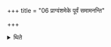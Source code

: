 +++
title = "06 प्राग्वंशमेके पूर्वं समामनन्ति"

+++

<details><summary>थिते</summary>

6. According to some ritualists the preparation of Prāgvaṁśa (shed) should be done first; according to some others the performance of the Dīkṣaṇīyā-offering should be done first.
</details>

